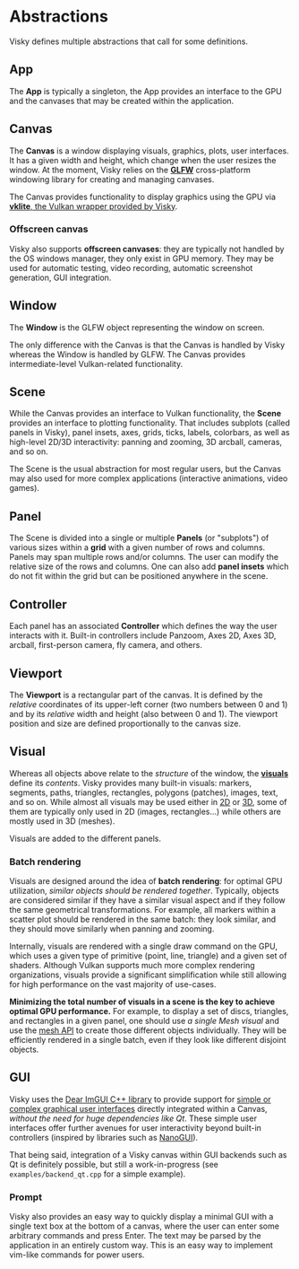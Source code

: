 # Abstractions

Visky defines multiple abstractions that call for some definitions.


## App

The **App** is typically a singleton, the App provides an interface to the GPU and the canvases that may be created within the application.


## Canvas

The **Canvas** is a window displaying visuals, graphics, plots, user interfaces. It has a given width and height, which change when the user resizes the window. At the moment, Visky relies on the [**GLFW**](https://www.glfw.org/) cross-platform windowing library for creating and managing canvases.

The Canvas provides functionality to display graphics using the GPU via [**vklite**, the Vulkan wrapper provided by Visky](../expert/vklite.md).

### Offscreen canvas

Visky also supports **offscreen canvases**: they are typically not handled by the OS windows manager, they only exist in GPU memory. They may be used for automatic testing, video recording, automatic screenshot generation, GUI integration.


## Window

The **Window** is the GLFW object representing the window on screen.

The only difference with the Canvas is that the Canvas is handled by Visky whereas the Window is handled by GLFW. The Canvas provides intermediate-level Vulkan-related functionality.


## Scene

While the Canvas provides an interface to Vulkan functionality, the **Scene** provides an interface to plotting functionality. That includes subplots (called panels in Visky), panel insets, axes, grids, ticks, labels, colorbars, as well as high-level 2D/3D interactivity: panning and zooming, 3D arcball, cameras, and so on.

The Scene is the usual abstraction for most regular users, but the Canvas may also used for more complex applications (interactive animations, video games).


## Panel

The Scene is divided into a single or multiple **Panels** (or "subplots") of various sizes within a **grid** with a given number of rows and columns. Panels may span multiple rows and/or columns. The user can modify the relative size of the rows and columns. One can also add **panel insets** which do not fit within the grid but can be positioned anywhere in the scene.


## Controller

Each panel has an associated **Controller** which defines the way the user interacts with it. Built-in controllers include Panzoom, Axes 2D, Axes 3D, arcball, first-person camera, fly camera, and others.


## Viewport

The **Viewport** is a rectangular part of the canvas. It is defined by the _relative_ coordinates of its upper-left corner (two numbers between 0 and 1) and by its _relative_ width and height (also between 0 and 1). The viewport position and size are defined proportionally to the canvas size.


## Visual

Whereas all objects above relate to the _structure_ of the window, the [**visuals**](visuals.md) define its _contents_. Visky provides many built-in visuals: markers, segments, paths, triangles, rectangles, polygons (patches), images, text, and so on. While almost all visuals may be used either in [2D](visuals2D.md) or [3D](visuals3D.md), some of them are typically only used in 2D (images, rectangles...) while others are mostly used in 3D (meshes).

Visuals are added to the different panels.

### Batch rendering

Visuals are designed around the idea of **batch rendering**: for optimal GPU utilization, _similar objects should be rendered together_. Typically, objects are considered similar if they have a similar visual aspect and if they follow the same geometrical transformations. For example, all markers within a scatter plot should be rendered in the same batch: they look similar, and they should move similarly when panning and zooming.

Internally, visuals are rendered with a single draw command on the GPU, which uses a given type of primitive (point, line, triangle) and a given set of shaders. Although Vulkan supports much more complex rendering organizations, visuals provide a significant simplification while still allowing for high performance on the vast majority of use-cases.

**Minimizing the total number of visuals in a scene is the key to achieve optimal GPU performance.** For example, to display a set of discs, triangles, and rectangles in a given panel, one should use _a single Mesh visual_ and use the [mesh API](mesh.md) to create those different objects individually. They will be efficiently rendered in a single batch, even if they look like different disjoint objects.


## GUI

Visky uses the [Dear ImGUI C++ library](https://github.com/ocornut/imgui) to provide support for [simple or complex graphical user interfaces](gui.md) directly integrated within a Canvas, _without the need for huge dependencies like Qt_. These simple user interfaces offer further avenues for user interactivity beyond built-in controllers (inspired by libraries such as [NanoGUI](https://github.com/wjakob/nanogui)).

That being said, integration of a Visky canvas within GUI backends such as Qt is definitely possible, but still a work-in-progress (see `examples/backend_qt.cpp` for a simple example).

### Prompt

Visky also provides an easy way to quickly display a minimal GUI with a single text box at the bottom of a canvas, where the user can enter some arbitrary commands and press Enter. The text may be parsed by the application in an entirely custom way. This is an easy way to implement vim-like commands for power users.
